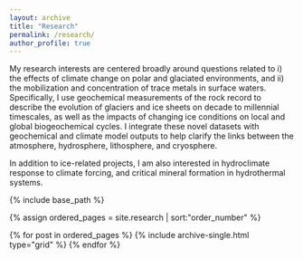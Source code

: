 ```yaml
---
layout: archive
title: "Research"
permalink: /research/
author_profile: true
---
```

My research interests are centered broadly around questions related to i) the effects of climate change on polar and glaciated environments, and ii) the mobilization and concentration of trace metals in surface waters. Specifically, I use geochemical measurements of the rock record to describe the evolution of glaciers and ice sheets on decade to millennial timescales, as well as the impacts of changing ice conditions on local and global biogeochemical cycles. I integrate these novel datasets with geochemical and climate model outputs to help clarify the links between the atmosphere, hydrosphere, lithosphere, and cryosphere. 

In addition to ice-related projects, I am also interested in hydroclimate response to climate forcing, and critical mineral formation in hydrothermal systems.

<nbsp>

{% include base_path %}

{% assign ordered_pages = site.research | sort:"order_number" %}

{% for post in ordered_pages %}
  {% include archive-single.html type="grid" %}
{% endfor %}